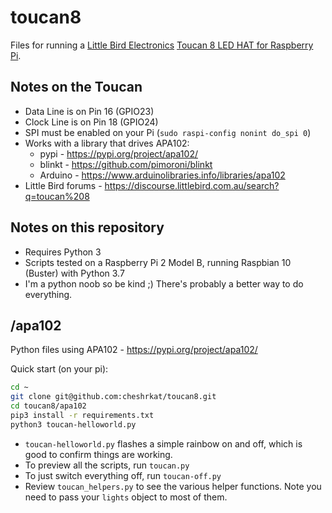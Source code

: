 # toucan8

Files for running a [Little Bird Electronics](https://www.littlebird.com.au/products/little-bird-toucan-8-x-apa102-rgb-led) [Toucan 8 LED HAT for Raspberry Pi](https://www.littlebird.com.au/products/little-bird-toucan-8-x-apa102-rgb-led). 

## Notes on the Toucan

* Data Line is on Pin 16 (GPIO23)
* Clock Line is on Pin 18 (GPIO24)
* SPI must be enabled on your Pi (`sudo raspi-config nonint do_spi 0`)
* Works with a library that drives APA102: 
  * pypi - https://pypi.org/project/apa102/
  * blinkt - https://github.com/pimoroni/blinkt
  * Arduino - https://www.arduinolibraries.info/libraries/apa102
* Little Bird forums - https://discourse.littlebird.com.au/search?q=toucan%208

## Notes on this repository

* Requires Python 3
* Scripts tested on a Raspberry Pi 2 Model B, running Raspbian 10 (Buster) with Python 3.7
* I'm a python noob so be kind ;) There's probably a better way to do everything.

## /apa102

Python files using APA102 - https://pypi.org/project/apa102/

Quick start (on your pi):

```bash
cd ~
git clone git@github.com:cheshrkat/toucan8.git
cd toucan8/apa102
pip3 install -r requirements.txt 
python3 toucan-helloworld.py
```

* `toucan-helloworld.py` flashes a simple rainbow on and off, which is good to confirm things are working.
* To preview all the scripts, run `toucan.py`
* To just switch everything off, run `toucan-off.py`
* Review `toucan_helpers.py` to see the various helper functions. Note you need to pass your `lights` object to most of them.
